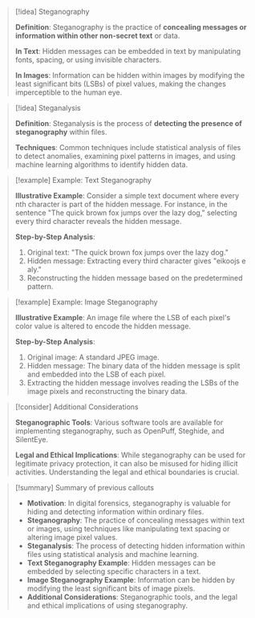 
> [!idea] Steganography
> 
> **Definition**: Steganography is the practice of **concealing messages or information within other non-secret text** or data.
> 
> **In Text**: Hidden messages can be embedded in text by manipulating fonts, spacing, or using invisible characters.
> 
> **In Images**: Information can be hidden within images by modifying the least significant bits (LSBs) of pixel values, making the changes imperceptible to the human eye.

> [!idea] Steganalysis
> 
> **Definition**: Steganalysis is the process of **detecting the presence of steganography** within files.
> 
> **Techniques**: Common techniques include statistical analysis of files to detect anomalies, examining pixel patterns in images, and using machine learning algorithms to identify hidden data.

> [!example] Example: Text Steganography
> 
> **Illustrative Example**: Consider a simple text document where every nth character is part of the hidden message. For instance, in the sentence "The quick brown fox jumps over the lazy dog," selecting every third character reveals the hidden message.
> 
> **Step-by-Step Analysis**:
> 1. Original text: "The quick brown fox jumps over the lazy dog."
> 2. Hidden message: Extracting every third character gives "eikoojs e aly."
> 3. Reconstructing the hidden message based on the predetermined pattern.

> [!example] Example: Image Steganography
> 
> **Illustrative Example**: An image file where the LSB of each pixel's color value is altered to encode the hidden message.
> 
> **Step-by-Step Analysis**:
> 1. Original image: A standard JPEG image.
> 2. Hidden message: The binary data of the hidden message is split and embedded into the LSB of each pixel.
> 3. Extracting the hidden message involves reading the LSBs of the image pixels and reconstructing the binary data.

> [!consider] Additional Considerations
> 
> **Steganographic Tools**: Various software tools are available for implementing steganography, such as OpenPuff, Steghide, and SilentEye.
> 
> **Legal and Ethical Implications**: While steganography can be used for legitimate privacy protection, it can also be misused for hiding illicit activities. Understanding the legal and ethical boundaries is crucial.

> [!summary] Summary of previous callouts
> 
> - **Motivation**: In digital forensics, steganography is valuable for hiding and detecting information within ordinary files.
> - **Steganography**: The practice of concealing messages within text or images, using techniques like manipulating text spacing or altering image pixel values.
> - **Steganalysis**: The process of detecting hidden information within files using statistical analysis and machine learning.
> - **Text Steganography Example**: Hidden messages can be embedded by selecting specific characters in a text.
> - **Image Steganography Example**: Information can be hidden by modifying the least significant bits of image pixels.
> - **Additional Considerations**: Steganographic tools, and the legal and ethical implications of using steganography.